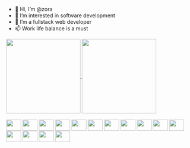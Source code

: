 - 👋 Hi, I’m @zora
- 👀 I’m interested in software development
- 🌱 I’m a fullstack web developer
- 📫 Work life balance is a must

<!---
zora004/zora004 is a ✨ special ✨ repository because its `README.md` (this file) appears on your GitHub profile.
You can click the Preview link to take a look at your changes.
--->
<div>
  <a href="https://github.com/zora004">
  <img height="200" align="center" src="https://github-readme-stats.vercel.app/api?username=zora004&show_icons=true&theme=transparent&include_all_commits=true&count_private=true" />
  <img height="200" align="center" src="https://github-readme-stats.vercel.app/api/top-langs/?username=zora004&layout=compact&langs_count=16&card_width=320&theme=transparent" />
</div>

<div style="display: inline-block"><br>
    <img align="center" alt="" height="30" width="40" src="https://cdn.jsdelivr.net/gh/devicons/devicon@latest/icons/laravel/laravel-original.svg">
    <img align="center" alt="" height="30" width="40" src="https://cdn.jsdelivr.net/gh/devicons/devicon@latest/icons/html5/html5-original.svg">
    <img align="center" alt="" height="30" width="40" src="https://cdn.jsdelivr.net/gh/devicons/devicon@latest/icons/css3/css3-original.svg">
    <img align="center" alt="" height="30" width="40" src="https://cdn.jsdelivr.net/gh/devicons/devicon@latest/icons/javascript/javascript-original.svg">
    <img align="center" alt="" height="30" width="40" src="https://cdn.jsdelivr.net/gh/devicons/devicon@latest/icons/jquery/jquery-original-wordmark.svg">
    <img align="center" alt="" height="30" width="40" src="https://cdn.jsdelivr.net/gh/devicons/devicon@latest/icons/php/php-original.svg">
    <img align="center" alt="" height="30" width="40" src="https://cdn.jsdelivr.net/gh/devicons/devicon@latest/icons/mysql/mysql-original-wordmark.svg">
    <img align="center" alt="" height="30" width="40" src="https://cdn.jsdelivr.net/gh/devicons/devicon@latest/icons/nodejs/nodejs-original-wordmark.svg">
    <img align="center" alt="" height="30" width="40" src="https://cdn.jsdelivr.net/gh/devicons/devicon@latest/icons/typescript/typescript-original.svg">
    <img align="center" alt="" height="30" width="40" src="https://cdn.jsdelivr.net/gh/devicons/devicon@latest/icons/graphql/graphql-plain.svg">
    <img align="center" alt="" height="30" width="40" src="https://cdn.jsdelivr.net/gh/devicons/devicon@latest/icons/mongodb/mongodb-original-wordmark.svg">
    <img align="center" alt="" height="30" width="40" src="https://cdn.jsdelivr.net/gh/devicons/devicon@latest/icons/react/react-original.svg">
    <img align="center" alt="" height="30" width="40" src="https://cdn.jsdelivr.net/gh/devicons/devicon@latest/icons/linux/linux-original.svg">
    <img align="center" alt="" height="30" width="40" src="https://cdn.jsdelivr.net/gh/devicons/devicon@latest/icons/docker/docker-original.svg">
    <img align="center" alt="" height="30" width="40" src="https://cdn.jsdelivr.net/gh/devicons/devicon@latest/icons/amazonwebservices/amazonwebservices-original-wordmark.svg">
</div>
